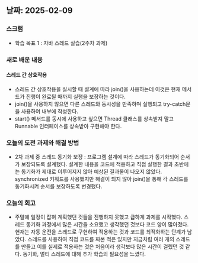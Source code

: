 ## 날짜: 2025-02-09

### 스크럼
- 학습 목표 1 : 자바 스레드 실습(2주차 과제)

### 새로 배운 내용
#### 스레드 간 상호작용
- 스레드 간 상호작용을 실시할 때 설계에 따라 join()을 사용하는데 이것은 현재 메서드가 진행이 완료될 때까지 실행을 보장하는 것이다.
- join()을 사용하지 않으면 다른 스레드와 동시성을 만족하며 실행되고 try-catch문을 사용하여 내부에 작성한다.
- start() 메서드를 동시에 사용하고 싶으면 Thread 클래스를 상속받지 말고 Runnable 인터페이스를 상속받아 구현해야 한다.

### 오늘의 도전 과제와 해결 방법
- 2차 과제 중 스레드 동기화 보장
: 프로그램 설계에 따라 스레드가 동기화되어 순서가 보장되도록 설계했다.
설계한 내용을 코드에 적용하고 직접 실행한 결과 초반에는 동기화가 제대로 이루어지지 않아 예상된 결과물이 나오지 않았다.
synchronized 키워드를 사용했지만 해결이 되지 않아 join()을 통해 각 스레드를 동기화시켜 순서를 보장하도록 변경했다.

### 오늘의 회고
- 주말에 일정이 잡혀 계획했던 것들을 진행하지 못했고 급하게 과제를 시작했다. 스레드 동기화 과정에서 많은 시간을 소요했고 생각했던 것보다 코드 양이 많아졌다. 현재는 자동 운전을 스레드로 구현하여 적용하는 것과 코드를 최적화하는 단계가 남았다.
스레드를 사용하여 직접 코드를 짜본 적은 있지만 지금처럼 여러 개의 스레드를 만들고 이를 실제로 적용하는 것은 처음이라 생각보다 많은 시간이 걸렸던 것 같다. 동기화, 멀티 스레드에 대해 추가 학습의 필요성을 느꼈다.
